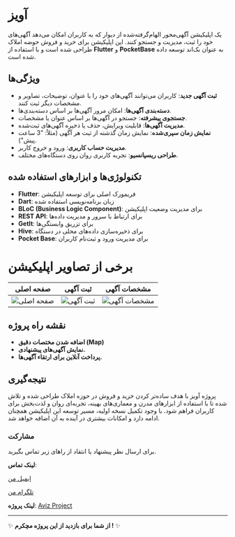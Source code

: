 # آویز

یک اپلیکیشن آگهی‌محور الهام‌گرفته‌شده از دیوار که به کاربران امکان می‌دهد آگهی‌های خود را ثبت، مدیریت و جستجو کنند. این اپلیکیشن برای خرید و فروش حوضه املاک طراحی شده است و با استفاده از **Flutter** و **PocketBase** به عنوان بک‌اند توسعه داده شده است.

## ویژگی‌ها
- **ثبت آگهی جدید**: کاربران می‌توانند آگهی‌های خود را با عنوان، توضیحات، تصاویر و مشخصات دیگر ثبت کنند.
- **دسته‌بندی آگهی‌ها**: امکان مرور آگهی‌ها بر اساس دسته‌بندی‌ها.
- **جستجوی پیشرفته**: جستجو در آگهی‌ها بر اساس عنوان یا مشخصات.
- **مدیریت آگهی‌ها**: قابلیت ویرایش، حذف یا ذخیره آگهی‌های ثبت‌شده.
- **نمایش زمان سپری‌شده**: نمایش زمان گذشته از ثبت هر آگهی (مثلاً: "3 ساعت پیش").
- **مدیریت حساب کاربری**: ورود و خروج کاربر.
- **طراحی ریسپانسیو**: تجربه کاربری روان روی دستگاه‌های مختلف.

## تکنولوژی‌ها و ابزارهای استفاده شده
- **Flutter**: فریمورک اصلی برای توسعه اپلیکیشن
- **Dart**: زبان برنامه‌نویسی استفاده شده
- **BLoC (Business Logic Component)**: برای مدیریت وضعیت اپلیکیشن
- **REST API**: برای ارتباط با سرور و مدیریت داده‌ها
- **GetIt**: برای تزریق وابستگی‌ها
- **Hive**: برای ذخیره‌سازی داده‌های محلی در دستگاه
- **Pocket Base**: برای مدیریت ورود و ثبت‌نام کاربران


# برخی از تصاویر اپلیکیشن
| صفحه اصلی | ثبت آگهی | مشخصات آگهی |
|-----------|----------|-------|
| ![صفحه اصلی](https://github.com/javadHeidary/Aviz-project/blob/main/assets/images/home.png) | ![ثبت آگهی](https://github.com/javadHeidary/Aviz-project/blob/main/assets/images/add.png) | ![مشخصات آگهی](https://github.com/javadHeidary/Aviz-project/blob/main/assets/images/detail.png) |

## نقشه راه پروژه
- **اضافه شدن مختصات دقیق (Map)**
- **نمایش آگهی‌های پیشنهادی.**
- **پرداخت آنلاین برای ارتقاء آگهی‌ها.**
  
## نتیجه‌گیری

پروژه آویز با هدف ساده‌تر کردن خرید و فروش در حوزه املاک طراحی شده و تلاش شده تا با استفاده از ابزارهای مدرن و معماری‌های بهینه، تجربه‌ای روان و لذت‌بخش برای کاربران فراهم شود. با وجود تکمیل نسخه اولیه، مسیر توسعه این اپلیکیشن همچنان ادامه دارد و امکانات بیشتری در آینده به آن اضافه خواهد شد.

### مشارکت
برای ارسال نظر پیشنهاد یا انتقاد از راهای زیر تماس بگیرید.

**لینک تماس**: 

[ایمیل من](mailto:javadHeidary.dev@gmail.com) 

[تلگرام من](https://t.me/JavadHeiDev)

**لینک پروژه**: [Aviz Project](https://github.com/javadHeidary/Aviz-project)

---

✨ **از شما برای بازدید از این پروژه مچکرم !** ✨




